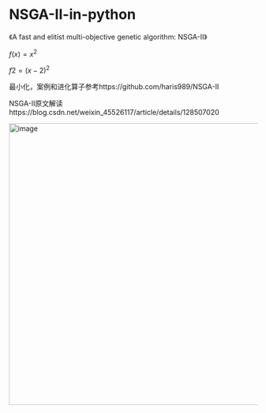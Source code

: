 # NSGA-II-in-python
《A fast and elitist multi-objective genetic algorithm: NSGA-II》

$f(x)=x^2$

$f2=(x-2)^2$

最小化，案例和进化算子参考https://github.com/haris989/NSGA-II

NSGA-II原文解读https://blog.csdn.net/weixin_45526117/article/details/128507020

<img width="572" alt="image" src="https://user-images.githubusercontent.com/116536355/223059502-a3714a0c-84ef-48ed-b14d-9e66a5b9d330.png">
